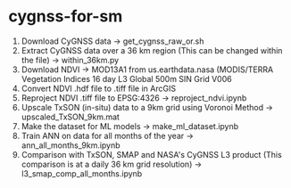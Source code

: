 # cygnss-for-sm

1. Download CyGNSS data -> get_cygnss_raw_or.sh
2. Extract CyGNSS data over a 36 km region (This can be changed within the file) -> within_36km.py
3. Download NDVI -> MOD13A1 from us.earthdata.nasa (MODIS/TERRA Vegetation Indices 16 day L3 Global 500m SIN Grid V006
4. Convert NDVI .hdf file to .tiff file in ArcGIS
5. Reproject NDVI .tiff file to EPSG:4326 -> reproject_ndvi.ipynb
6. Upscale TxSON (in-situ) data to a 9km grid using Voronoi Method -> upscaled_TxSON_9km.mat
7. Make the dataset for ML models -> make_ml_dataset.ipynb
8. Train ANN on data for all months of the year -> ann_all_months_9km.ipynb
9. Comparison with TxSON, SMAP and NASA's CyGNSS L3 product (This comparison is at a daily 36 km grid resolution) -> l3_smap_comp_all_months.ipynb
